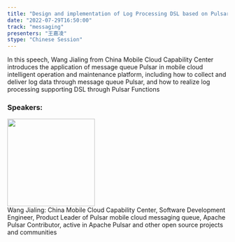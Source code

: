 ```yaml
---
title: "Design and implementation of Log Processing DSL based on Pulsar Functions"
date: "2022-07-29T16:50:00"
track: "messaging"
presenters: "王嘉凌"
stype: "Chinese Session"
---
```

In this speech, Wang Jialing from China Mobile Cloud Capability Center introduces the application of message queue Pulsar in mobile cloud intelligent operation and maintenance platform, including how to collect and deliver log data through message queue Pulsar, and how to realize log processing supporting DSL through Pulsar Functions
 ### Speakers: 
 <img src="images/speaker/1143.png" width="200" /><br>Wang Jialing: China Mobile Cloud Capability Center, Software Development Engineer, Product Leader of Pulsar mobile cloud messaging queue, Apache Pulsar Contributor, active in Apache Pulsar and other open source projects and communities

 